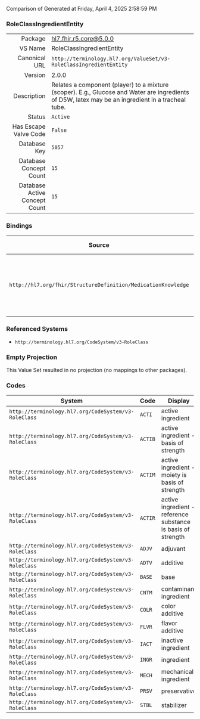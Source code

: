 Comparison of 
Generated at Friday, April 4, 2025 2:58:59 PM

### RoleClassIngredientEntity

|      |     |
| ---: | --- |
| Package | hl7.fhir.r5.core@5.0.0 |
| VS Name | RoleClassIngredientEntity |
| Canonical URL | `http://terminology.hl7.org/ValueSet/v3-RoleClassIngredientEntity` |
| Version | 2.0.0 |
| Description | Relates a component (player) to a mixture (scoper). E.g., Glucose and Water are ingredients of D5W, latex may be an ingredient in a tracheal tube. |
| Status | `Active` |
| Has Escape Valve Code | `False` |
| Database Key | `5057` |
| Database Concept Count | `15` |
| Database Active Concept Count | `15` |
### Bindings

| Source | Element | Binding | Strength | Element Short |
| ------ | ------- | ------- | -------- | ------------- |
| `http://hl7.org/fhir/StructureDefinition/MedicationKnowledge` | `MedicationKnowledge.definitional.ingredient.type` | `http://terminology.hl7.org/ValueSet/v3-RoleClassIngredientEntity` | `Example` | A code that defines the type of ingredient, active, base, etc |

### Referenced Systems

* `http://terminology.hl7.org/CodeSystem/v3-RoleClass`
### Empty Projection

This Value Set resulted in no projection (no mappings to other packages).

### Codes

| System | Code | Display |
| ------ | ---- | ------- |
| `http://terminology.hl7.org/CodeSystem/v3-RoleClass` | `ACTI` | active ingredient |
| `http://terminology.hl7.org/CodeSystem/v3-RoleClass` | `ACTIB` | active ingredient - basis of strength |
| `http://terminology.hl7.org/CodeSystem/v3-RoleClass` | `ACTIM` | active ingredient - moiety is basis of strength |
| `http://terminology.hl7.org/CodeSystem/v3-RoleClass` | `ACTIR` | active ingredient - reference substance is basis of strength |
| `http://terminology.hl7.org/CodeSystem/v3-RoleClass` | `ADJV` | adjuvant |
| `http://terminology.hl7.org/CodeSystem/v3-RoleClass` | `ADTV` | additive |
| `http://terminology.hl7.org/CodeSystem/v3-RoleClass` | `BASE` | base |
| `http://terminology.hl7.org/CodeSystem/v3-RoleClass` | `CNTM` | contaminant ingredient |
| `http://terminology.hl7.org/CodeSystem/v3-RoleClass` | `COLR` | color additive |
| `http://terminology.hl7.org/CodeSystem/v3-RoleClass` | `FLVR` | flavor additive |
| `http://terminology.hl7.org/CodeSystem/v3-RoleClass` | `IACT` | inactive ingredient |
| `http://terminology.hl7.org/CodeSystem/v3-RoleClass` | `INGR` | ingredient |
| `http://terminology.hl7.org/CodeSystem/v3-RoleClass` | `MECH` | mechanical ingredient |
| `http://terminology.hl7.org/CodeSystem/v3-RoleClass` | `PRSV` | preservative |
| `http://terminology.hl7.org/CodeSystem/v3-RoleClass` | `STBL` | stabilizer |
